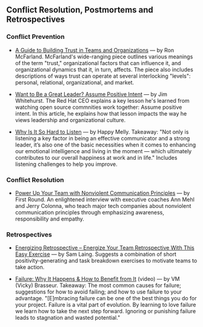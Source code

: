 ## Conflict Resolution, Postmortems and Retrospectives

### Conflict Prevention

- [A Guide to Building Trust in Teams and Organizations](https://opensource.com/open-organization/16/10/building-organizational-trust) — by Ron McFarland. McFarland's wide-ranging piece outlines various meanings of the term "trust," organizational factors that can influence it, and organizational dynamics that it, in turn, affects. The piece also includes descriptions of ways trust can operate at several interlocking "levels": personal, relational, organizational, and market.

- [Want to Be a Great Leader? Assume Positive Intent](https://opensource.com/open-organization/17/2/assuming-positive-intent) — by Jim Whitehurst. The Red Hat CEO explains a key lesson he's learned from watching open source commnities work together: Assume positive intent. In this article, he explains how that lesson impacts the way he views leadership and organizational culture.

- [Why Is It So Hard to Listen](https://www.happymelly.com/power-of-listening/) — by Happy Melly. Takeaway: "Not only is listening a key factor in being an effective communicator and a strong leader, it’s also one of the basic necessities when it comes to enhancing our emotional intelligence and living in the moment — which ultimately contributes to our overall happiness at work and in life." Includes listening challenges to help you improve.

### Conflict Resolution

- [Power Up Your Team with Nonviolent Communication Principles](http://firstround.com/review/power-up-your-team-with-nonviolent-communication-principles/) — by First Round. An enlightened interview with executive coaches Ann Mehl and Jerry Colonna, who teach major tech companies about nonviolent communication principles through emphasizing awareness, responsibility and empathy.

### Retrospectives

- [Energizing Retrospective – Energize Your Team Retrospective With This Easy Exercise](https://luis-goncalves.com/energize-your-team-retrospective/) — by Sam Laing. Suggests a combination of short positivity-generating and task breakdown exercises to motivate teams to take action.

- [Failure: Why It Happens & How to Benefit from It](https://archive.org/details/pdxdevops2017-failure) (video) — by VM (Vicky) Brasseur. Takeaway: The most common causes for failure; suggestions for how to avoid failing; and how to use failure to your advantage. "[E]mbracing failure can be one of the best things you do for your project. Failure is a vital part of evolution. By learning to love failure we learn how to take the next step forward. Ignoring or punishing failure leads to stagnation and wasted potential."
